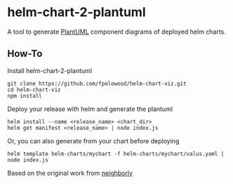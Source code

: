 # helm-chart-2-plantuml

A tool to generate [PlantUML](http://plantuml.com/) component diagrams of deployed helm charts.

## How-To

Install helm-chart-2-plantuml
```
git clone https://github.com/fpolowood/helm-chart-viz.git
cd helm-chart-viz
npm install
```

Deploy your release with helm and generate the plantuml

```
helm install --name <release_name> <chart_dir>
helm get manifest <release_name> | node index.js
```

Or, you can also generate from your chart before deploying

```
helm template helm-charts/mychart -f helm-charts/mychart/valus.yaml | node index.js
```


Based on the original work from [neighborly](https://github.com/neighborly/helm-chart-viz)

